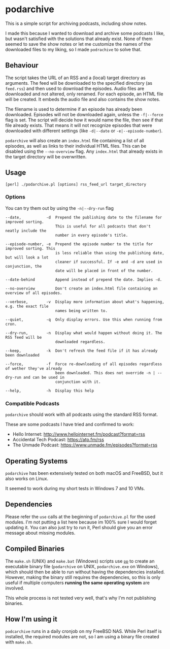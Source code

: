 podarchive
==========
This is a simple script for archiving podcasts, including show notes.

I made this because I wanted to download and archive some podcasts I like, but wasn't satisfied with the solutions that already exist. None of them seemed to save the show notes or let me customize the names of the downloaded files to my liking, so I made `podrachive` to solve that.

Behaviour
---------
The script takes the URL of an RSS and a (local) target directory as arguments. The feed will be downloaded to the specified directory (as `feed.rss`) and then used to download the episodes. Audio files are downloaded and not altered, only renamed. For each episode, an HTML file will be created. It embeds the audio file and also contains the show notes.

The filename is used to determine if an episode has already been downloaded. Episodes will not be downloaded again, unless the `-f|--force` flag is set. The script will decide how it would name the file, then see if that file already exists. That means it will not recognize episodes that were downloaded with different settings (like `-d|--date` or `-e|--episode-number`).

`podarchive` will also create an `index.html` file containing a list of all episodes, as well as links to their individual HTML files. This can be disabled using the `--no-overview` flag. Any `index.html` that already exists in the target directory will be overwritten.

Usage
-----
    [perl] ./podarchive.pl [options] rss_feed_url target_directory

    
### Options
You can try them out by using the `-n|--dry-run` flag

    --date,           -d  Prepend the publishing date to the filename for improved sorting.
                          This is useful for all podcasts that don't neatly include the
                          number in every episode's title.
    
    --episode-number, -e  Prepend the episode number to the title for improved sorting. This
                          is less reliable than using the publishing date, but will look a lot
                          cleaner if successful. If -e and -d are used in conjunction, the
                          date will be placed in front of the number.
                          
    --date-behind         Append instead of prepend the date. Implies -d.
    
    --no-overview         Don't create an index.html file containing an overview of all episodes.
    
    --verbose,        -v  Display more information about what's happening, e.g. the exact file
                          names being written to.
    
    --quiet,          -q  Only display errors. Use this when running from cron.
    
    --dry-run,        -n  Display what would happen without doing it. The RSS feed will be
                          downloaded regardless.
    
    --keep,           -k  Don't refresh the feed file if it has already been downloaded
    
    --force,          -f  Force re-downloading of all episodes regardless of wether they've already
                          been downloaded. This does not override -n | --dry-run and can be used in
                          conjunction with it.
    
    --help,           -h  Display this help

### Compatible Podcasts
`podarchive` should work with all podcasts using the standard RSS format.

These are some podcasts I have tried and confirmed to work:

* Hello Internet: http://www.hellointernet.fm/podcast?format=rss
* Accidental Tech Podcast: https://atp.fm/rss
* The Unmade Podcast: https://www.unmade.fm/episodes?format=rss

Operating Systems
-----------------
`podarchive` has been extensively tested on both macOS and FreeBSD, but it also works on Linux.

It seemed to work during my short tests in Windows 7 and 10 VMs.

Dependencies
------------
Please refer the `use` calls at the beginning of `podarchive.pl` for the used modules. I'm not putting a list here because im 100% sure I would forget updating it. You can also just try to run it, Perl should give you an error message about missing modules.

Compiled Binaries
-----------------
The `make.sh` (UNIX) and `make.bat` (Windows) scripts use [`pp`](https://metacpan.org/pod/pp) to create an executable binary file (`podarchive` on UNIX, `podarchive.exe` on Windows), which should then be able to run without having the dependencies installed. However, making the binary still requires the dependencies, so this is only useful if multiple computers **running the same operating system** are involved.

This whole process is not tested very well, that's why I'm not publishing binaries.

How I'm using it
----------------
`podcarchive` runs in a daily cronjob on my FreeBSD NAS. While Perl itself is installed, the required modules are not, so I am using a binary file created with `make.sh`.
